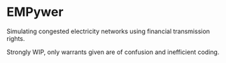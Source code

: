 EMPywer
=======

Simulating congested electricity networks using financial transmission rights.

Strongly WIP, only warrants given are of confusion and inefficient coding. 
